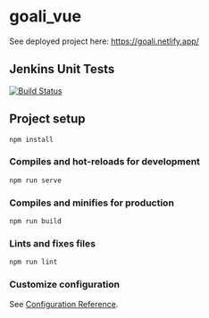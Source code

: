 # goali_vue

See deployed project here: https://goali.netlify.app/

## Jenkins Unit Tests

[![Build Status](https://fe7d-154-6-25-15.ngrok.io/buildStatus/icon?job=goali_frontend_unit_tests)](https://fe7d-154-6-25-15.ngrok.io/job/goali_frontend_unit_tests/)

## Project setup
```
npm install
```

### Compiles and hot-reloads for development
```
npm run serve
```

### Compiles and minifies for production
```
npm run build
```

### Lints and fixes files
```
npm run lint
```

### Customize configuration
See [Configuration Reference](https://cli.vuejs.org/config/).
